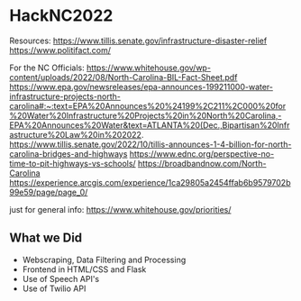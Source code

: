 # HackNC2022

Resources: https://www.tillis.senate.gov/infrastructure-disaster-relief
https://www.politifact.com/

For the NC Officials:
https://www.whitehouse.gov/wp-content/uploads/2022/08/North-Carolina-BIL-Fact-Sheet.pdf
https://www.epa.gov/newsreleases/epa-announces-199211000-water-infrastructure-projects-north-carolina#:~:text=EPA%20Announces%20%24199%2C211%2C000%20for%20Water%20Infrastructure%20Projects%20in%20North%20Carolina,-EPA%20Announces%20Water&text=ATLANTA%20(Dec.,Bipartisan%20Infrastructure%20Law%20in%202022.
https://www.tillis.senate.gov/2022/10/tillis-announces-1-4-billion-for-north-carolina-bridges-and-highways
https://www.ednc.org/perspective-no-time-to-pit-highways-vs-schools/
https://broadbandnow.com/North-Carolina
https://experience.arcgis.com/experience/1ca29805a2454ffab6b9579702b99e59/page/page_0/


just for general info: https://www.whitehouse.gov/priorities/

## What we Did
- Webscraping, Data Filtering and Processing
- Frontend in HTML/CSS and Flask
- Use of Speech API's
- Use of Twilio API 
